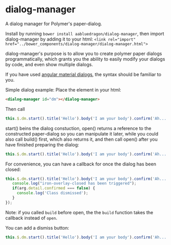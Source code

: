 # dialog-manager
A dialog manager for Polymer's paper-dialog.

Install by running
`bower install aabluedragon/dialog-manager`, then import dialog-manager by adding it to your html:
`<link rel="import" href="../bower_components/dialog-manager/dialog-manager.html">`

dialog-manager's purpose is to allow you to create polymer paper dialogs programmatically, which grants you the ability to easily modify your dialogs by code, and even show multiple dialogs.

If you have used [angular material dialogs](https://material.angularjs.org/latest/#/demo/material.components.dialog), the syntax should be familiar to you.

Simple dialog example:
Place the element in your html: 
```html
<dialog-manager id="dm"></dialog-manager>
```
Then call
```javascript
this.$.dm.start().title('Hello').body('I am your body').confirm('Ah... Ok').open();
```

start() beins the dialog constuction, open() returns a reference to the constructed paper-dialog so you can manipulate it later, while you could also call build() first, which also returns it, and then call open() after you have finished preparing the dialog:
```javascript
this.$.dm.start().title('Hello').body('I am your body').confirm('Ah... Ok').build().open();
```

For convenience, you can have a callback for once the dialog has been closed:
```javascript
this.$.dm.start().title('Hello').body('I am your body').confirm('Ah... Ok').open(function(arg){
   console.log("iron-overlay-closed has been triggered");
   if(arg.detail.confirmed === false) {
     console.log('Class dismissed');
   }
});
```
Note: if you called `build` before open, the the `build` function takes the callback instead of `open`.

You can add a dismiss button:
```javascript
this.$.dm.start().title('Hello').body('I am your body').confirm('Ah... Ok').dismiss('No thanks').open();
```
